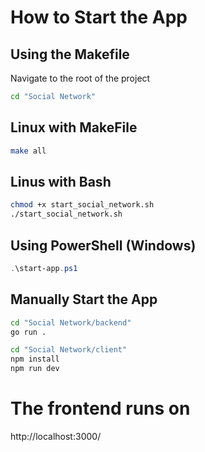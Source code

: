# How to Start the App
## Using the Makefile
Navigate to the root of the project
```bash
cd "Social Network"
```

## Linux with MakeFile
```bash
make all
```

## Linus with Bash
```bash
chmod +x start_social_network.sh
./start_social_network.sh
```

## Using PowerShell (Windows)
```powershell
.\start-app.ps1
```
## Manually Start the App
```bash
cd "Social Network/backend"
go run .

cd "Social Network/client"
npm install
npm run dev
```

# The frontend runs on
http://localhost:3000/
